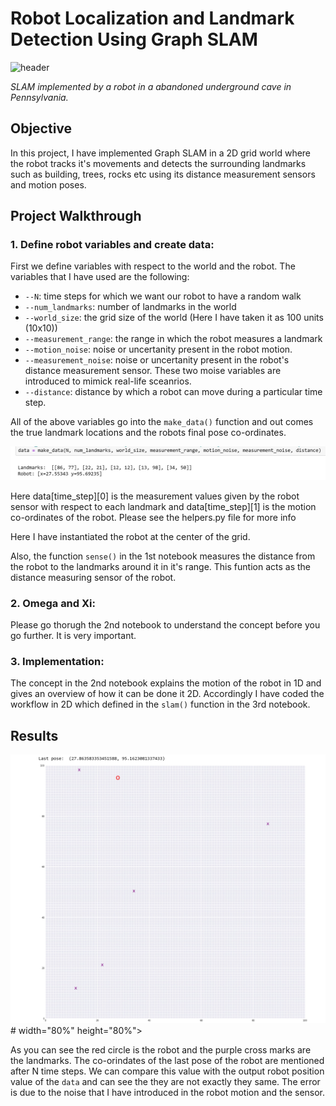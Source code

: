 # Robot Localization and Landmark Detection Using Graph SLAM

![header](images/readme_slam.gif)

*SLAM implemented by a robot in a abandoned underground cave in Pennsylvania.*

## Objective

In this project, I have implemented Graph SLAM in a 2D grid world where the robot tracks it's movements and detects the surrounding landmarks such as building, trees, rocks etc using its distance measurement sensors and motion poses.

## Project Walkthrough

### 1. Define robot variables and create data:

First we define variables with respect to the world and the robot. The variables that I have used are the following:

- `--N`: time steps for which we want our robot to have a random walk
- `--num_landmarks`: number of landmarks in the world
- `--world_size`: the grid size of the world (Here I have taken it as 100 units (10x10))
- `--measurement_range`: the range in which the robot measures a landmark
- `--motion_noise`: noise or uncertanity present in the robot motion.
- `--measurement_noise`: noise or uncertanity present in the robot's distance measurement sensor. These two moise variables are introduced to mimick real-life sceanrios.
- `--distance`: distance by which a robot can move during a particular time step.


All of the above variables go into the `make_data()` function and out comes the true landmark locations and the robots final pose co-ordinates.

<img src='images/make_data.jpg'>

Here data[time_step][0] is the measurement values given by the robot sensor with respect to each landmark and data[time_step][1] is the motion co-ordinates of the robot.
Please see the helpers.py file for more info

Here I have instantiated the robot at the center of the grid.

Also, the function `sense()` in the 1st notebook measures the distance from the robot to the landmarks around it in it's range. This funtion acts as the distance measuring sensor of the robot.

### 2. Omega and Xi:

Please go thorugh the 2nd notebook to understand the concept before you go further. It is very important.

### 3. Implementation:

The concept in the 2nd notebook explains the motion of the robot in 1D and gives an overview of how it can be done it 2D. Accordingly I have coded the workflow in 2D which defined in the `slam()` function in the 3rd notebook.

## Results

<img src='images/result.jpg'> # width="80%" height="80%">

As you can see the red circle is the robot and the purple cross marks are the landmarks. The co-orindates of the last pose of the robot are mentioned after N time steps. We can compare this value with the output robot position value of the `data` and can see the they are not exactly they same. The error is due to the noise that I have introduced in the robot motion and the sensor.